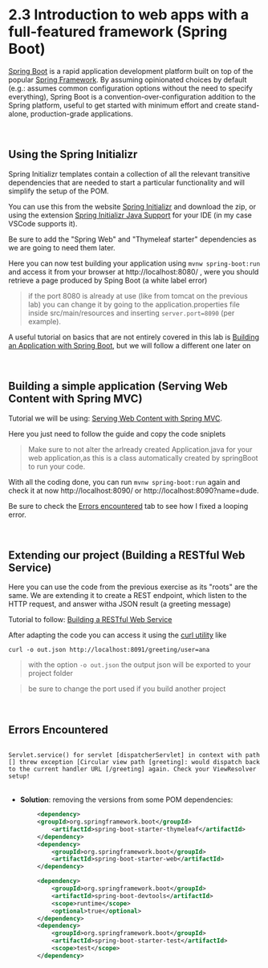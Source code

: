 # 2.3 Introduction to web apps with a full-featured framework (Spring Boot)

[Spring Boot](https://spring.io/projects/spring-boot) is a rapid application development platform built on top of the popular [Spring Framework](https://spring.io).
By assuming opinionated choices by default (e.g.: assumes common configuration options without the
need to specify everything), Spring Boot is a convention-over-configuration addition to the Spring
platform, useful to get started with minimum effort and create stand-alone, production-grade
applications.

<br>

## Using the Spring Initializr

Spring Initializr templates contain a collection of all
the relevant transitive dependencies that are needed to start a particular functionality and will
simplify the setup of the POM.

You can use this from the website [Spring Initializr](https://start.spring.io) and download the zip, or using the extension <ins>Spring Initializr Java Support</ins> for your IDE (in my case VSCode supports it).

Be sure to add the "Spring Web" and "Thymeleaf starter" dependencies as we are going to need them later.

Here you can now test building your application using ```mvnw spring-boot:run``` and access it from your browser at http://localhost:8080/ , were you should retrieve a page produced by Sping Boot (a white label error)

> if the port 8080 is already at use (like from tomcat on the previous lab) you can change it by going to the application.properties file inside src/main/resources and inserting <code>server.port=8090</code> (per example).

A useful tutorial on basics that are not entirely covered in this lab is [Building an Application with Spring Boot](https://spring.io/guides/gs/spring-boot/), but we will follow a different one later on

<br>

## Building a simple application (Serving Web Content with Spring MVC)

Tutorial we will be using: [Serving Web Content with Spring MVC](https://spring.io/guides/gs/serving-web-content/).

Here you just need to follow the guide and copy the code sniplets

> Make sure to not alter the arlready created Application.java for your web application,as this is a class automatically created by springBoot to run your code.


With all the coding done, you can run ```mvnw spring-boot:run``` again and check it at now http://localhost:8090/ or http://localhost:8090?name=dude.

Be sure to check the [Errors encountered](#errors-encountered) tab to see how I fixed a looping error.

<br>

## Extending our project (Building a RESTful Web Service)

Here you can use the code from the previous exercise as its "roots" are the same. We are extending it to create a REST endpoint, which listen to the HTTP request, and answer witha JSON result (a greeting message)

Tutorial to follow: [Building a RESTful Web Service](https://spring.io/guides/gs/rest-service/)

After adapting the code you can access it using the [curl utility](https://www.baeldung.com/curl-rest) like

```
curl -o out.json http://localhost:8091/greeting/user=ana
```
 
> with the option ``` -o out.json ``` the output json will be exported to your project folder

> be sure to change the port used if you build another project

<br>

## Errors Encountered

<code>
Servlet.service() for servlet [dispatcherServlet] in context with path [] threw exception [Circular view path [greeting]: would dispatch back to the current handler URL [/greeting] again. Check your ViewResolver setup!
</code>

<br> 

- **Solution**: removing the versions from some POM dependencies:

```xml
        <dependency>
        <groupId>org.springframework.boot</groupId>
			<artifactId>spring-boot-starter-thymeleaf</artifactId>
		</dependency>
		<dependency>
			<groupId>org.springframework.boot</groupId>
			<artifactId>spring-boot-starter-web</artifactId>
		</dependency>

		<dependency>
			<groupId>org.springframework.boot</groupId>
			<artifactId>spring-boot-devtools</artifactId>
			<scope>runtime</scope>
			<optional>true</optional>
		</dependency>
		<dependency>
			<groupId>org.springframework.boot</groupId>
			<artifactId>spring-boot-starter-test</artifactId>
			<scope>test</scope>
		</dependency>
```